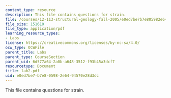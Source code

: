 ```yaml
---
content_type: resource
description: This file contains questions for strain.
file: /courses/12-113-structural-geology-fall-2005/e0ed7be7b7e805982e6494570e28d3dc_lab2.pdf
file_size: 151610
file_type: application/pdf
learning_resource_types:
- Labs
license: https://creativecommons.org/licenses/by-nc-sa/4.0/
ocw_type: OCWFile
parent_title: Labs
parent_type: CourseSection
parent_uid: 6d577a64-2a0b-a648-3512-f93b45a3dcf7
resourcetype: Document
title: lab2.pdf
uid: e0ed7be7-b7e8-0598-2e64-94570e28d3dc
---
```

This file contains questions for strain.